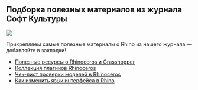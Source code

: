 ## Подборка полезных материалов из журнала Софт Культуры

![](/img/RHN_72/b284coverupd.jpg#rounded)

Прикрепляем самые полезные материалы о Rhino из нашего журнала — добавляйте в закладки!

- [Полезные ресурсы о Rhinoceros и Grasshopper](https://softculture.cc/blog/entries/articles/poleznye-resursy-o-rhinoceros-i-grasshopper)
- [Коллекция плагинов Rhinoceros](https://softculture.cc/blog/entries/articles/kollekcziya-plaginov-dlya-rhinoceros)
- [Чек-лист проверки моделей в Rhinoceros](https://softculture.cc/blog/entries/articles/checklist-proverka-3d-modeli-v-rhino)
- [Как изменить язык интерфейса в Rhino](https://softculture.cc/blog/entries/articles/kak-izmenit-yazyk-interfeysa)